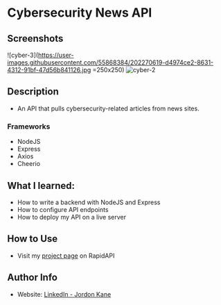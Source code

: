 # Cybersecurity News API
## Screenshots
![cyber-3](https://user-images.githubusercontent.com/55868384/202270619-d4974ce2-8631-4312-91bf-47d56b841126.jpg =250x250)
![cyber-2](https://user-images.githubusercontent.com/55868384/202270632-0e8eff4c-43e3-48f2-9c8a-492881e9b8ad.jpg)
## Description
- An API that pulls cybersecurity-related articles from news sites.
### Frameworks
- NodeJS
- Express
- Axios
- Cheerio
## What I learned:
- How to write a backend with NodeJS and Express
- How to configure API endpoints
- How to deploy my API on a live server
## How to Use
- Visit my [project page](https://rapidapi.com/kanejord99/api/cybersecurity-news/) on RapidAPI
## Author Info
- Website: [LinkedIn - Jordon Kane](https://www.linkedin.com/in/jordonkane/)
